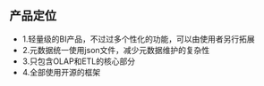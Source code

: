 ## 产品定位
- 1.轻量级的BI产品，不过过多个性化的功能，可以由使用者另行拓展
- 2.元数据统一使用json文件，减少元数据维护的复杂性
- 3.只包含OLAP和ETL的核心部分
- 4.全部使用开源的框架
